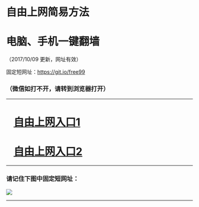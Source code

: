 ﻿# 自由上网简易方法

# 电脑、手机一键翻墙

（2017/10/09 更新，网址有效）

固定短网址：https://git.io/free99

### （微信如打不开，请转到浏览器打开）


***





# &nbsp;&nbsp; <a href="http://ft89517340.fwq-tz-1001.info/fwqtz01.html?t=100900128448 " target="_blank">自由上网入口1</a>
# &nbsp;&nbsp; <a href="http://ft1768611871.fwq-tz-1002.info/fwqtz02.html?t=10090016406 " target="_blank">自由上网入口2</a>
***

### 请记住下图中固定短网址：

<img src="https://s3-us-west-2.amazonaws.com/fwq-1001/yjfq-20170905okok.png" /> 


***

